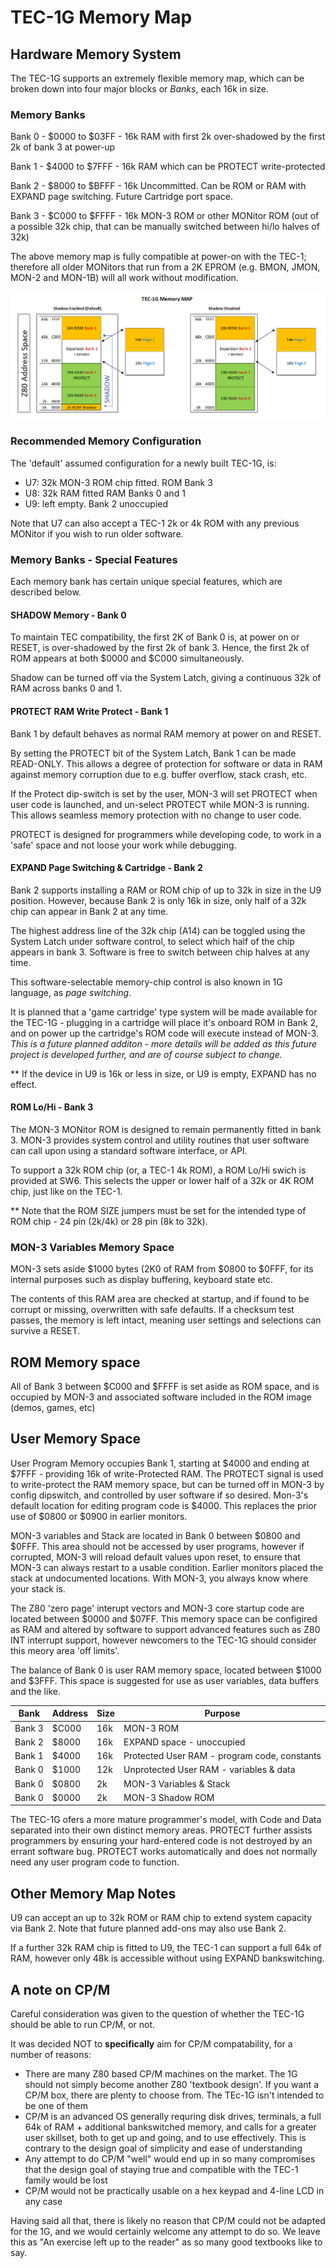 # TEC-1G Memory Map

## Hardware Memory System

The TEC-1G supports an extremely flexible memory map, which can be broken down into four major blocks or *Banks*, each 16k in size.

### Memory Banks

Bank 0 - $0000 to $03FF - 16k RAM with first 2k over-shadowed by the first 2k of bank 3 at power-up

Bank 1 - $4000 to $7FFF - 16k RAM which can be PROTECT write-protected

Bank 2 - $8000 to $BFFF - 16k Uncommitted. Can be ROM or RAM with EXPAND page switching. Future Cartridge port space.

Bank 3 - $C000 to $FFFF - 16k MON-3 ROM or other MONitor ROM (out of a possible 32k chip, that can be manually switched between hi/lo halves of 32k)

The above memory map is fully compatible at power-on with the TEC-1; therefore all older MONitors that run from a 2K EPROM (e.g. BMON, JMON, MON-2 and MON-1B) will all work without modification.

![TEC-1G Memory Map Diagram](Memory%20Map.png)

### Recommended Memory Configuration

The 'default' assumed configuration for a newly built TEC-1G, is:

- U7: 32k MON-3 ROM chip fitted. ROM Bank 3
- U8: 32k RAM fitted RAM Banks 0 and 1
- U9: left empty. Bank 2 unoccupied

Note that U7 can also accept a TEC-1 2k or 4k ROM with any previous MONitor if you wish to run older software.

### Memory Banks - Special Features

Each memory bank has certain unique special features, which are described below.

#### SHADOW Memory - Bank 0

To maintain TEC compatibility, the first 2K of Bank 0 is, at power on or RESET, is over-shadowed by the first 2k of bank 3. Hence, the first 2k of ROM appears at both $0000 and $C000 simultaneously.

Shadow can be turned off via the System Latch, giving a continuous 32k of RAM across banks 0 and 1.

#### PROTECT RAM Write Protect - Bank 1
Bank 1 by default behaves as normal RAM memory at power on and RESET.

By setting the PROTECT bit of the System Latch, Bank 1 can be made READ-ONLY. This allows a degree of protection for software or data in RAM against memory corruption due to e.g. buffer overflow, stack crash, etc.

If the Protect dip-switch is set by the user, MON-3 will set PROTECT when user code is launched, and un-select PROTECT while MON-3 is running. This allows seamless memory protection with no change to user code.

PROTECT is designed for programmers while developing code, to work in a 'safe' space and not loose your work while debugging.

#### EXPAND Page Switching & Cartridge - Bank 2
Bank 2 supports installing a RAM or ROM chip of up to 32k in size in the U9 position. However, because Bank 2 is only 16k in size, only half of a 32k chip can appear in Bank 2 at any time.

The highest address line of the 32k chip (A14) can be toggled using the System Latch under software control, to select which half of the chip appears in bank 3. Software is free to switch between chip halves at any time.

This software-selectable memory-chip control is also known in 1G language, as *page switching*.

It is planned that a 'game cartridge' type system will be made available for the TEC-1G - plugging in a cartridge will place it's onboard ROM in Bank 2, and on power up the cartridge's ROM code will execute instead of MON-3. *This is a future planned additon - more details will be added as this future project is developed further, and are of course subject to change.*

** If the device in U9 is 16k or less in size, or U9 is empty, EXPAND has no effect.

#### ROM Lo/Hi - Bank 3
The MON-3 MONitor ROM is designed to remain permanently fitted in bank 3. MON-3 provides system control and utility routines that user software can call upon using a standard software interface, or API.

To support a 32k ROM chip (or, a TEC-1 4k ROM), a ROM Lo/Hi swich is provided at SW6. This selects the upper or lower half of a 32k or 4K ROM chip, just like on the TEC-1.

** Note that the ROM SIZE jumpers must be set for the intended type of ROM chip - 24 pin (2k/4k) or 28 pin (8k to 32k).

### MON-3 Variables Memory Space

MON-3 sets aside $1000 bytes (2K0 of RAM from $0800 to $0FFF, for its internal purposes such as display buffering, keyboard state etc.

The contents of this RAM area are checked at startup, and if found to be corrupt or missing, overwritten with safe defaults. If a checksum test passes, the memory is left intact, meaning user settings and selections can survive a RESET.

## ROM Memory space

All of Bank 3 between $C000 and $FFFF is set aside as ROM space, and is occupied by MON-3 and associated software included in the ROM image (demos, games, etc)

## User Memory Space

User Program Memory occupies Bank 1, starting at $4000 and ending at $7FFF - providing 16k of write-Protected RAM. The PROTECT signal is used to write-protect the RAM memory space, but can be turned off in MON-3 by config dipswitch, and controlled by user software if so desired. Mon-3's default location for editing program code is $4000. This replaces the prior use of $0800 or $0900 in earlier monitors.

MON-3 variables and Stack are located in Bank 0 between $0800 and $0FFF. This area should not be accessed by user programs, however if corrupted, MON-3 will reload default values upon reset, to ensure that MON-3 can always restart to a usable condition. Earlier monitors placed the stack at undocumented locations. With MON-3, you always know where your stack is.

The Z80 'zero page' interupt vectors and MON-3 core startup code are located between $0000 and $07FF. This memory space can be configired as RAM and altered by software to support advanced features such as Z80 INT interrupt support, however newcomers to the TEC-1G should consider this meory area 'off limits'.

The balance of Bank 0 is user RAM memory space, located between $1000 and $3FFF. This space is suggested for use as user variables, data buffers and the like.

| Bank | Address | Size | Purpose |
|------|---------|------|---------|
| Bank 3 | $C000 | 16k |MON-3 ROM |
| Bank 2 | $8000 | 16k | EXPAND space - unoccupied |
| Bank 1 | $4000 | 16k | Protected User RAM - program code, constants |
| Bank 0 | $1000 | 12k | Unprotected User RAM - variables & data |
| Bank 0 | $0800 | 2k | MON-3 Variables & Stack |
| Bank 0 | $0000 | 2k | MON-3 Shadow ROM |

The TEC-1G ofers a more mature programmer's model, with Code and Data separated into their own distinct memory areas. PROTECT further assists programmers by ensuring your hard-entered code is not destroyed by an errant software bug. PROTECT works automatically and does not normally need any user program code to function.

## Other Memory Map Notes

U9 can accept an up to 32k ROM or RAM chip to extend system capacity via Bank 2. Note that future planned add-ons may also use Bank 2.

If a further 32k RAM chip is fitted to U9, the TEC-1 can support a full 64k of RAM, however only 48k is accessible without using EXPAND bankswitching.

## A note on CP/M

Careful consideration was given to the question of whether the TEC-1G should be able to run CP/M, or not.

It was decided NOT to <b>specifically</b> aim for CP/M compatability, for a number of reasons:

- There are many Z80 based CP/M machines on the market. The 1G should not simply become another Z80 'textbook design'. If you want a CP/M box, there are plenty to choose from. The TEc-1G isn't intended to be one of them
- CP/M is an advanced OS generally requring disk drives, terminals, a full 64k of RAM + additional bankswitched memory, and calls for a greater user skillset, both to get up and going, and to use effectively. This is contrary to the design goal of simplicity and ease of understanding
- Any attempt to do CP/M "well" would end up in so many compromises that the design goal of staying true and compatible with the TEC-1 family would be lost
- CP/M would not be practically usable on a hex keypad and 4-line LCD in any case

Having said all that, there is likely no reason that CP/M could not be adapted for the 1G, and we would certainly welcome any attempt to do so. We leave this as "An exercise left up to the reader" as so many good textbooks like to say.

